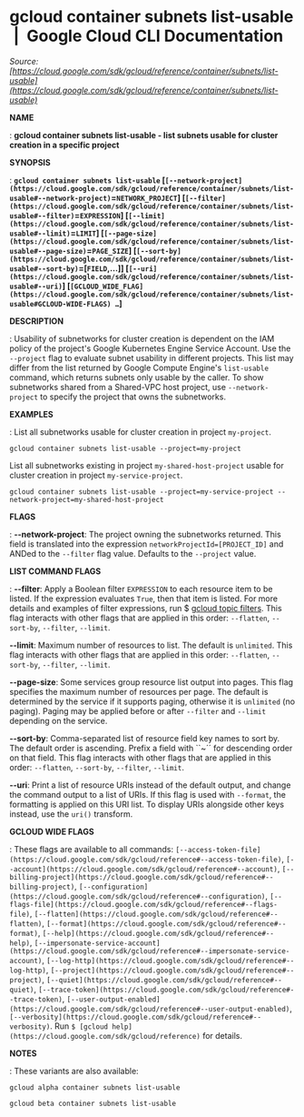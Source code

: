 # gcloud container subnets list-usable  |  Google Cloud CLI Documentation

*Source: [https://cloud.google.com/sdk/gcloud/reference/container/subnets/list-usable](https://cloud.google.com/sdk/gcloud/reference/container/subnets/list-usable)*

**NAME**

: **gcloud container subnets list-usable - list subnets usable for cluster creation in a specific project**

**SYNOPSIS**

: **`gcloud container subnets list-usable` [`[--network-project](https://cloud.google.com/sdk/gcloud/reference/container/subnets/list-usable#--network-project)`=`NETWORK_PROJECT`] [`[--filter](https://cloud.google.com/sdk/gcloud/reference/container/subnets/list-usable#--filter)`=`EXPRESSION`] [`[--limit](https://cloud.google.com/sdk/gcloud/reference/container/subnets/list-usable#--limit)`=`LIMIT`] [`[--page-size](https://cloud.google.com/sdk/gcloud/reference/container/subnets/list-usable#--page-size)`=`PAGE_SIZE`] [`[--sort-by](https://cloud.google.com/sdk/gcloud/reference/container/subnets/list-usable#--sort-by)`=[`FIELD`,…]] [`[--uri](https://cloud.google.com/sdk/gcloud/reference/container/subnets/list-usable#--uri)`] [`[GCLOUD_WIDE_FLAG](https://cloud.google.com/sdk/gcloud/reference/container/subnets/list-usable#GCLOUD-WIDE-FLAGS) …`]**

**DESCRIPTION**

: Usability of subnetworks for cluster creation is dependent on the IAM policy of
the project's Google Kubernetes Engine Service Account. Use the
`--project` flag to evaluate subnet usability in different projects.
This list may differ from the list returned by Google Compute Engine's
`list-usable` command, which returns subnets only usable by the
caller.
To show subnetworks shared from a Shared-VPC host project, use
`--network-project` to specify the project that owns the subnetworks.

**EXAMPLES**

: List all subnetworks usable for cluster creation in project
`my-project`.

```
gcloud container subnets list-usable --project=my-project
```

List all subnetworks existing in project `my-shared-host-project`
usable for cluster creation in project `my-service-project`.

```
gcloud container subnets list-usable --project=my-service-project --network-project=my-shared-host-project
```

**FLAGS**

: **--network-project**:
The project owning the subnetworks returned. This field is translated into the
expression `networkProjectId=[PROJECT_ID]` and ANDed to the
`--filter` flag value.
Defaults to the `--project` value.

**LIST COMMAND FLAGS**

: **--filter**:
Apply a Boolean filter `EXPRESSION` to each resource item
to be listed. If the expression evaluates `True`, then that item is
listed. For more details and examples of filter expressions, run $ [gcloud topic filters](https://cloud.google.com/sdk/gcloud/reference/topic/filters). This flag
interacts with other flags that are applied in this order:
`--flatten`, `--sort-by`, `--filter`,
`--limit`.

**--limit**:
Maximum number of resources to list. The default is `unlimited`. This
flag interacts with other flags that are applied in this order:
`--flatten`, `--sort-by`, `--filter`,
`--limit`.

**--page-size**:
Some services group resource list output into pages. This flag specifies the
maximum number of resources per page. The default is determined by the service
if it supports paging, otherwise it is `unlimited` (no paging).
Paging may be applied before or after `--filter` and
`--limit` depending on the service.

**--sort-by**:
Comma-separated list of resource field key names to sort by. The default order
is ascending. Prefix a field with ``~´´ for descending order on that
field. This flag interacts with other flags that are applied in this order:
`--flatten`, `--sort-by`, `--filter`,
`--limit`.

**--uri**:
Print a list of resource URIs instead of the default output, and change the
command output to a list of URIs. If this flag is used with
`--format`, the formatting is applied on this URI list. To display
URIs alongside other keys instead, use the `uri()` transform.

**GCLOUD WIDE FLAGS**

: These flags are available to all commands: `[--access-token-file](https://cloud.google.com/sdk/gcloud/reference#--access-token-file)`,
`[--account](https://cloud.google.com/sdk/gcloud/reference#--account)`, `[--billing-project](https://cloud.google.com/sdk/gcloud/reference#--billing-project)`,
`[--configuration](https://cloud.google.com/sdk/gcloud/reference#--configuration)`,
`[--flags-file](https://cloud.google.com/sdk/gcloud/reference#--flags-file)`,
`[--flatten](https://cloud.google.com/sdk/gcloud/reference#--flatten)`, `[--format](https://cloud.google.com/sdk/gcloud/reference#--format)`, `[--help](https://cloud.google.com/sdk/gcloud/reference#--help)`, `[--impersonate-service-account](https://cloud.google.com/sdk/gcloud/reference#--impersonate-service-account)`,
`[--log-http](https://cloud.google.com/sdk/gcloud/reference#--log-http)`,
`[--project](https://cloud.google.com/sdk/gcloud/reference#--project)`, `[--quiet](https://cloud.google.com/sdk/gcloud/reference#--quiet)`, `[--trace-token](https://cloud.google.com/sdk/gcloud/reference#--trace-token)`, `[--user-output-enabled](https://cloud.google.com/sdk/gcloud/reference#--user-output-enabled)`,
`[--verbosity](https://cloud.google.com/sdk/gcloud/reference#--verbosity)`.
Run `$ [gcloud help](https://cloud.google.com/sdk/gcloud/reference)` for details.

**NOTES**

: These variants are also available:

```
gcloud alpha container subnets list-usable
```

```
gcloud beta container subnets list-usable
```